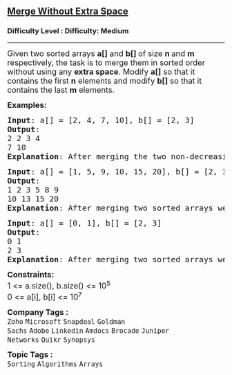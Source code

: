 <h2><a href="https://www.geeksforgeeks.org/problems/merge-two-sorted-arrays-1587115620/1">Merge Without Extra Space</a></h2><h3>Difficulty Level : Difficulty: Medium</h3><hr><div class="problems_problem_content__Xm_eO"><p><span style="font-size: 18px;">Given two sorted arrays <strong>a[]</strong> and <strong>b[] </strong>of size <strong>n </strong>and <strong>m </strong>respectively, the task is to merge them in sorted order without using any <strong>extra space</strong>. Modify <strong>a[]</strong> so that it contains the first <strong>n</strong> elements and modify <strong>b[]</strong> so that it contains the last <strong>m</strong> elements.</span></p>
<p><span style="font-size: 18px;"><strong>Examples:</strong></span></p>
<pre><span style="font-size: 18px;"><strong>Input</strong>: a[] = [2, 4, 7, 10], b[] = [2, 3]
<strong>Output</strong>:<br>2 2 3 4<br>7 10
<strong>Explanation</strong>: After merging the two non-decreasing arrays, we get, 2 2 3 4 7 10</span></pre>
<pre><span style="font-size: 18px;"><strong>Input</strong>: a[] = [1, 5, 9, 10, 15, 20], b[] = [2, 3, 8, 13]
<strong>Output</strong>:<br>1 2 3 5 8 9<br>10 13 15 20
<strong>Explanation</strong>: After merging two sorted arrays we get 1 2 3 5 8 9 10 13 15 20.</span>
</pre>
<pre><span style="font-size: 18px;"><strong>Input</strong>: a[] = [0, 1], b[] = [2, 3]
<strong>Output</strong>:<br>0 1<br>2 3
<strong>Explanation</strong>: After merging two sorted arrays we get 0 1 2 3.</span></pre>
<p><span style="font-size: 18px;"><strong>Constraints:</strong></span><br><span style="font-size: 18px;">1 &lt;= a.size(), b.size() &lt;= 10<sup>5</sup><br>0 &lt;= a[i], b[i]&nbsp;&lt;= 10<sup>7</sup></span></p></div><p><span style=font-size:18px><strong>Company Tags : </strong><br><code>Zoho</code>&nbsp;<code>Microsoft</code>&nbsp;<code>Snapdeal</code>&nbsp;<code>Goldman Sachs</code>&nbsp;<code>Adobe</code>&nbsp;<code>Linkedin</code>&nbsp;<code>Amdocs</code>&nbsp;<code>Brocade</code>&nbsp;<code>Juniper Networks</code>&nbsp;<code>Quikr</code>&nbsp;<code>Synopsys</code>&nbsp;<br><p><span style=font-size:18px><strong>Topic Tags : </strong><br><code>Sorting</code>&nbsp;<code>Algorithms</code>&nbsp;<code>Arrays</code>&nbsp;
